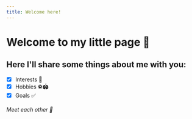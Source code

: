 ```yaml
---
title: Welcome here!
---
```


# Welcome to my little page 💝

## Here I'll share some things about me with you:
- [x] Interests 🌄
- [x] Hobbies ⚽️🏟️
- [x] Goals ✅

###### Meet each other 🤗
